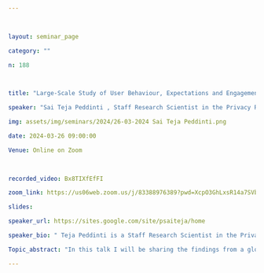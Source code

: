 ```yaml
--- 

  

layout: seminar_page 

category: "" 

n: 188

  

title: "Large-Scale Study of User Behaviour, Expectations and Engagement with Android Permissions" 

speaker: "Sai Teja Peddinti , Staff Research Scientist in the Privacy Research group at Google"  

img: assets/img/seminars/2024/26-03-2024 Sai Teja Peddinti.png

date: 2024-03-26 09:00:00  

Venue: Online on Zoom 

  

recorded_video: Bx8TIXfEfFI

zoom_link: https://us06web.zoom.us/j/83388976389?pwd=XcpO3GhLxsR14a7SVbPx33HQQa1jbt.1 

slides:  

speaker_url: https://sites.google.com/site/psaiteja/home

speaker_bio: " Teja Peddinti is a Staff Research Scientist in the Privacy Research group at Google. He finished his bachelor's in information & communication technology (ICT) with a Gold Medal from DA-IICT, India in 2009, and then completed his PhD in Computer Science at the New York University, School of Engineering in 2014. His primary research focus is on applying machine learning techniques to build novel privacy and security features, and in performing large scale measurements and analysis to understand user preferences/concerns and to evaluate effectiveness of existing offerings. His research appeared at many top-tier conferences and won the IAPP SOUPS Privacy Award in 2017 and was a finalist in the NYU CSAW Applied Research Competition in 2022."

Topic_abstract: "In this talk I will be sharing the findings from a global study we conducted on the behaviors, expectations and engagement of 1,719 participants across 10 countries and regions towards Android application permissions. Participants were recruited using mobile advertising and used an application we designed for 30 days. Our app samples user behaviors (decisions made), rationales (via in-situ surveys), expectations, and attitudes, as well as some app provided explanations. We study the grant and deny decisions our users make and build mixed effect logistic regression models to illustrate the many factors that influence this decision making. Among several interesting findings, we observed that users facing an unexpected permission request are more than twice as likely to deny it compared to a user who expects it, and that permission requests accompanied by an explanation have a deny rate that is roughly half the deny rate of app permission requests without explanations. These findings remain true even when controlling for other factors. To the best of our knowledge, this may be the first study of actual privacy behavior (not stated behavior) for Android apps, with users using their own devices, across multiple continents. This research appeared at the USENIX Security 2021 conference."

---
```

